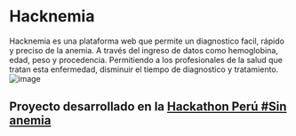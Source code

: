 # Hacknemia
Hacknemia es una plataforma web que permite un diagnostico facil, rápido y preciso de la anemia. A través del ingreso de datos como hemoglobina, edad, peso y procedencia. Permitiendo a los profesionales de la salud que tratan esta enfermedad, disminuir el tiempo de diagnostico y tratamiento.
![image](https://user-images.githubusercontent.com/29384699/36755366-f62260ca-1bd9-11e8-9218-2a2faeed3c04.png)

## Proyecto desarrollado en la [Hackathon Perú #Sin anemia](https://twitter.com/midisperu/status/919718796352479234?lang=es)
